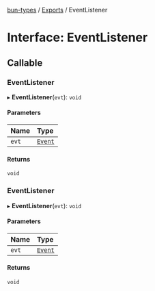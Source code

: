 [bun-types](https://github.com/oven-sh/bun-types/blob/master/api-docs/README.md) / [Exports](https://github.com/oven-sh/bun-types/blob/master/api-docs/modules.md) / EventListener

# Interface: EventListener

## Callable

### EventListener

▸ **EventListener**(`evt`): `void`

#### Parameters

| Name | Type |
| :------ | :------ |
| `evt` | [`Event`](https://github.com/oven-sh/bun-types/blob/master/api-docs/modules.md#event) |

#### Returns

`void`

### EventListener

▸ **EventListener**(`evt`): `void`

#### Parameters

| Name | Type |
| :------ | :------ |
| `evt` | [`Event`](https://github.com/oven-sh/bun-types/blob/master/api-docs/modules.md#event) |

#### Returns

`void`
